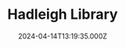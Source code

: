 ---
date: 2024-04-14T13:19:35.000Z
title: Hadleigh Library
latitude: 52.04247690042454
longitude: 0.9546660522905999
category: checkin
---